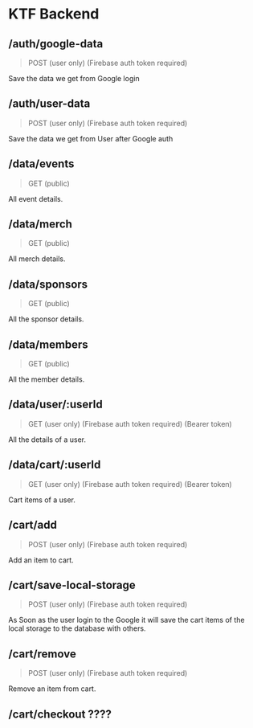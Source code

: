 # KTF Backend

## /auth/google-data

> POST (user only) (Firebase auth token required)

Save the data we get from Google login

## /auth/user-data

> POST (user only) (Firebase auth token required)

Save the data we get from User after Google auth

## /data/events

> GET (public)

All event details.

## /data/merch

> GET (public)

All merch details.

## /data/sponsors

> GET (public)

All the sponsor details.

## /data/members

> GET (public)

All the member details.

## /data/user/:userId

> GET (user only) (Firebase auth token required) (Bearer token)

All the details of a user.

## /data/cart/:userId

> GET (user only) (Firebase auth token required) (Bearer token)

Cart items of a user.

## /cart/add

> POST (user only) (Firebase auth token required)

Add an item to cart.

## /cart/save-local-storage

> POST (user only) (Firebase auth token required)

As Soon as the user login to the Google it will save the cart items of the local storage to the database with others.

## /cart/remove

> POST (user only) (Firebase auth token required)

Remove an item from cart.

## /cart/checkout ????
